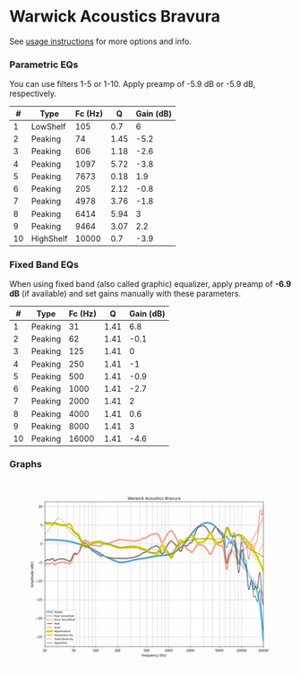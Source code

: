 # Warwick Acoustics Bravura
See [usage instructions](https://github.com/jaakkopasanen/AutoEq#usage) for more options and info.

### Parametric EQs
You can use filters 1-5 or 1-10. Apply preamp of -5.9 dB or -5.9 dB, respectively.

|   # | Type      |   Fc (Hz) |    Q |   Gain (dB) |
|-----|-----------|-----------|------|-------------|
|   1 | LowShelf  |       105 | 0.7  |         6   |
|   2 | Peaking   |        74 | 1.45 |        -5.2 |
|   3 | Peaking   |       606 | 1.18 |        -2.6 |
|   4 | Peaking   |      1097 | 5.72 |        -3.8 |
|   5 | Peaking   |      7673 | 0.18 |         1.9 |
|   6 | Peaking   |       205 | 2.12 |        -0.8 |
|   7 | Peaking   |      4978 | 3.76 |        -1.8 |
|   8 | Peaking   |      6414 | 5.94 |         3   |
|   9 | Peaking   |      9464 | 3.07 |         2.2 |
|  10 | HighShelf |     10000 | 0.7  |        -3.9 |

### Fixed Band EQs
When using fixed band (also called graphic) equalizer, apply preamp of **-6.9 dB** (if available) and set gains manually with these parameters.

|   # | Type    |   Fc (Hz) |    Q |   Gain (dB) |
|-----|---------|-----------|------|-------------|
|   1 | Peaking |        31 | 1.41 |         6.8 |
|   2 | Peaking |        62 | 1.41 |        -0.1 |
|   3 | Peaking |       125 | 1.41 |         0   |
|   4 | Peaking |       250 | 1.41 |        -1   |
|   5 | Peaking |       500 | 1.41 |        -0.9 |
|   6 | Peaking |      1000 | 1.41 |        -2.7 |
|   7 | Peaking |      2000 | 1.41 |         2   |
|   8 | Peaking |      4000 | 1.41 |         0.6 |
|   9 | Peaking |      8000 | 1.41 |         3   |
|  10 | Peaking |     16000 | 1.41 |        -4.6 |

### Graphs
![](./Warwick%20Acoustics%20Bravura.png)
